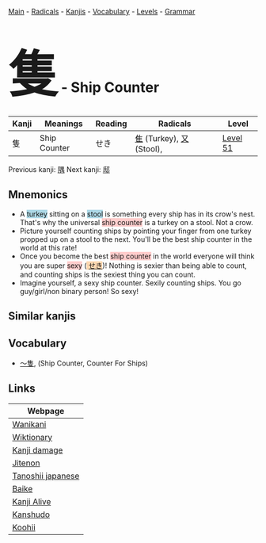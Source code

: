 <style> bigfont {font-size: 100px}</style>
[Main](../index.md) -
[Radicals](../radicals.md) -
[Kanjis](../kanjis.md) -
[Vocabulary](../vocabulary.md) -
[Levels](../levels.md) -
[Grammar](../grammar.md)
# <bigfont> 隻</bigfont> - Ship Counter 

| Kanji | Meanings | Reading | Radicals | Level |
| --- | --- | --- | --- | --- |
| 隻 | Ship Counter | せき | [隹](../radicals/隹.md) (Turkey), [又](../radicals/又.md) (Stool),  | [Level 51](../levels/wk_level51.md) |

Previous kanji: [隅](隅.md) Next kanji: [邸](邸.md) 

## Mnemonics
 * A <span style="background-color:#ADD8E6"> turkey</span> sitting on a <span style="background-color:#ADD8E6"> stool</span> is something every ship has in its crow's nest. That's why the universal <span style="background-color:#ffcccb"> ship counter</span> is a turkey on a stool. Not a crow.
* Picture yourself counting ships by pointing your finger from one turkey propped up on a stool to the next. You'll be the best ship counter in the world at this rate!
* Once you become the best <span style="background-color:#ffcccb"> ship counter</span> in the world everyone will think you are super <span style="background-color:#ffcccb"> sexy</span> (<span style="background-color:#fed8b1"> [せき](https://jisho.org/search/せき)</span>)! Nothing is sexier than being able to count, and counting ships is the sexiest thing you can count.
* Imagine yourself, a sexy ship counter. Sexily counting ships. You go guy/girl/non binary person! So sexy!


## Similar kanjis
 


## Vocabulary
 * [〜隻](../vocabulary/隻.md), (Ship Counter, Counter For Ships)



## Links 

| Webpage |
| --- |
| [Wanikani          ](https://www.wanikani.com/kanji/隻) |
| [Wiktionary        ](https://en.wiktionary.org/wiki/隻) |
| [Kanji damage      ](http://www.kanjidamage.com/kanji/search?utf8=✓&q=隻) |
| [Jitenon           ](https://jitenon.com/kanji/隻) |
| [Tanoshii japanese ](https://www.tanoshiijapanese.com/dictionary/kanji.cfm?k=隻) |
| [Baike             ](https://baike.baidu.com/item/隻) |
| [Kanji Alive       ](https://app.kanjialive.com/隻) |
| [Kanshudo          ](https://www.kanshudo.com/searchmn?q=隻) |
| [Koohii            ](https://kanji.koohii.com/study/kanji/隻) |
